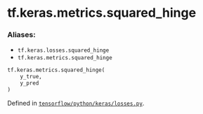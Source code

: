 <div itemscope itemtype="http://developers.google.com/ReferenceObject">
<meta itemprop="name" content="tf.keras.metrics.squared_hinge" />
<meta itemprop="path" content="Stable" />
</div>

# tf.keras.metrics.squared_hinge

### Aliases:

* `tf.keras.losses.squared_hinge`
* `tf.keras.metrics.squared_hinge`

``` python
tf.keras.metrics.squared_hinge(
    y_true,
    y_pred
)
```



Defined in [`tensorflow/python/keras/losses.py`](https://www.tensorflow.org/code/tensorflow/python/keras/losses.py).

